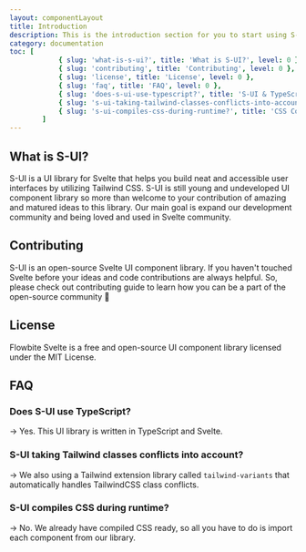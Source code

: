 ```yaml
---
layout: componentLayout
title: Introduction
description: This is the introduction section for you to start using S-UI library.
category: documentation
toc: [
			{ slug: 'what-is-s-ui?', title: 'What is S-UI?', level: 0 },
			{ slug: 'contributing', title: 'Contributing', level: 0 },
			{ slug: 'license', title: 'License', level: 0 },
			{ slug: 'faq', title: 'FAQ', level: 0 },
			{ slug: 'does-s-ui-use-typescript?', title: 'S-UI & TypeScript', level: 1 },
			{ slug: 's-ui-taking-tailwind-classes-conflicts-into-account?', title: 'Tailwind Class Conflict', level: 1 },
			{ slug: 's-ui-compiles-css-during-runtime?', title: 'CSS Compilation Time', level: 1 },
		]
---
```


<script>
	import * as Component from "../../../mdsvex/+layout.svelte"

</script>

## What is S-UI?

S-UI is a UI library for Svelte that helps you build neat and accessible user interfaces by utilizing Tailwind CSS.
S-UI is still young and undeveloped UI component library so more than welcome to your contribution of amazing and matured ideas to this library.
Our main goal is expand our development community and being loved and used in Svelte community.

## Contributing

S-UI is an open-source Svelte UI component library. If you haven't touched Svelte before your ideas and code contributions are always helpful. So, please check out contributing guide to learn how you can be a part of the open-source community 💪

## License

Flowbite Svelte is a free and open-source UI component library licensed under the MIT License.

## FAQ

### Does S-UI use TypeScript?

-> Yes. This UI library is written in TypeScript and Svelte.

### S-UI taking Tailwind classes conflicts into account?

-> We also using a Tailwind extension library called `tailwind-variants` that automatically handles TailwindCSS class conflicts.

### S-UI compiles CSS during runtime?

-> No. We already have compiled CSS ready, so all you have to do is import each component from our library.
